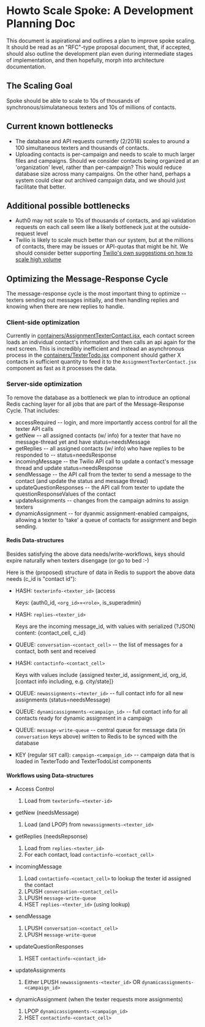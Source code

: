 # Howto Scale Spoke: A Development Planning Doc

This document is aspirational and outlines a plan to improve spoke scaling.
It should be read as an "RFC"-type proposal document, that, if accepted,
should also outline the development plan even during intermediate stages
of implementation, and then hopefully, morph into architecture documentation.

## The Scaling Goal

Spoke should be able to scale to 10s of thousands of synchronous/simulataneous
texters and 10s of millions of contacts.

## Current known bottlenecks

* The database and API requests currently (2/2018) scales to around a 100 simultaneous
  texters and thousands of contacts.
* Uploading contacts is per-campaign and needs to scale to much larger files and campaigns.
  Should we consider contacts being organized at an 'organization' level, rather than per-campaign?
  This would reduce database size across many campaigns.  On the other hand, perhaps a system
  could clear out archived campaign data, and we should just facilitate that better.

## Additional possible bottlenecks

* Auth0 may not scale to 10s of thousands of contacts, and api validation requests
  on each call seem like a likely bottleneck just at the outside-request level
* Twilio is likely to scale much better than our system, but at the millions of
  contacts, there may be issues or API-quotas that might be hit.  We should consider
  better supporting [Twilio's own suggestions on how to scale high volume](https://www.twilio.com/blog/2017/07/handling-high-volume-inbound-sms-and-webhooks-with-twilio-functions-and-amazon-sqs.html)

## Optimizing the Message-Response Cycle

The message-response cycle is the most important thing to optimize -- texters sending out
messages initially, and then handling replies and knowing when there are new replies to handle.


### Client-side optimization

Currently in [containers/AssignmentTexterContact.jsx](https://github.com/MoveOnOrg/Spoke/blob/main/src/containers/AssignmentTexterContact.jsx),
each contact screen loads an individual contact's information and then calls an api again for the next screen.  This is
incredibly inefficient and instead an asynchronous process in the 
[containers/TexterTodo.jsx](https://github.com/MoveOnOrg/Spoke/blob/main/src/containers/TexterTodo.jsx) component should gather
X contacts in sufficient quantity to feed it to the `AssignmentTexterContact.jsx` component as fast as it processes the data.

### Server-side optimization

To remove the database as a bottleneck we plan to introduce an optional Redis caching layer for all jobs that
are part of the Message-Response Cycle.  That includes:

* accessRequired -- login, and more importantly access control for all the texter API calls
* getNew -- all assigned contacts (w/ info) for a texter that have no message-thread yet and have status=needsMessage
* getReplies -- all assigned contacts (w/ info) who have replies to be responded to -- status=needsResponse
* incomingMessage -- the Twilio API call to update a contact's message thread and update status=needsResponse
* sendMessage -- the API call from the texter to send a message to the contact (and update the status and message thread)
* updateQuestionResponses -- the API call from texter to update the questionResponseValues of the contact
* updateAssignments -- changes from the campaign admins to assign texters
* dynamicAssignment -- for dyanmic assignment-enabled campaigns, allowing a texter to 'take' a queue of contacts for assignment and begin sending.

#### Redis Data-structures

Besides satisfying the above data needs/write-workflows, keys should expire
naturally when texters disengage (or go to bed :-)

Here is the (proposed) structure of data in Redis to support the above data needs (c_id is "contact id"):

* HASH: `texterinfo-<texter_id>` (access

  Keys: {auth0_id, `<org_id>`=`<role>`, is_superadmin}

* HASH: `replies-<texter_id>`

  Keys are the incoming message_id, with values with serialized (?JSON) content: {contact_cell, c_id}

* QUEUE: `conversation-<contact_cell>` -- the list of messages for a contact, both sent and received

* HASH: `contactinfo-<contact_cell>`

  Keys with values include {assigned texter_id, assignment_id, org_id, [contact info including, e.g. city/state]}

* QUEUE: `newassignments-<texter_id>` -- full contact info for all new assignments (status=needsMessage)

* QUEUE: `dynamicassignments-<campaign_id>` -- full contact info for all contacts ready for dynamic assignment in a campaign

* QUEUE: `message-write-queue` -- central queue for message data (in `conversation` keys above) written to Redis to be synced with the database

* KEY (regular `SET` call): `campaign-<campaign_id>` -- campaign data that is loaded in TexterTodo and TexterTodoList components

#### Workflows using Data-structures

* Access Control

  1. Load from `texterinfo-<texter-id>`

* getNew (needsMessage)

  1. Load (and LPOP) from `newassignments-<texter_id>`

* getReplies (needsRepsonse)

  1. Load from `replies-<texter_id>`
  2. For each contact, load `contactinfo-<contact_cell>`

* incomingMessage

  1. Load `contactinfo-<contact_cell>` to lookup the texter id assigned the contact
  2. LPUSH `conversation-<contact_cell>`
  3. LPUSH `message-write-queue`
  4. HSET `replies-<texter_id>` (using lookup)

* sendMessage

  1. LPUSH `conversation-<contact_cell>`
  2. LPUSH `message-write-queue`

* updateQuestionResponses

  1. HSET `contactinfo-<contact_id>`

* updateAssignments

  1. Either LPUSH `newassignments-<texter_id>` OR `dynamicassignments-<campaign_id>`

* dynamicAssignment (when the texter requests more assignments)

  1. LPOP `dynamicassignments-<campaign_id>`
  2. HSET `contactinfo-<contact_cell>`

